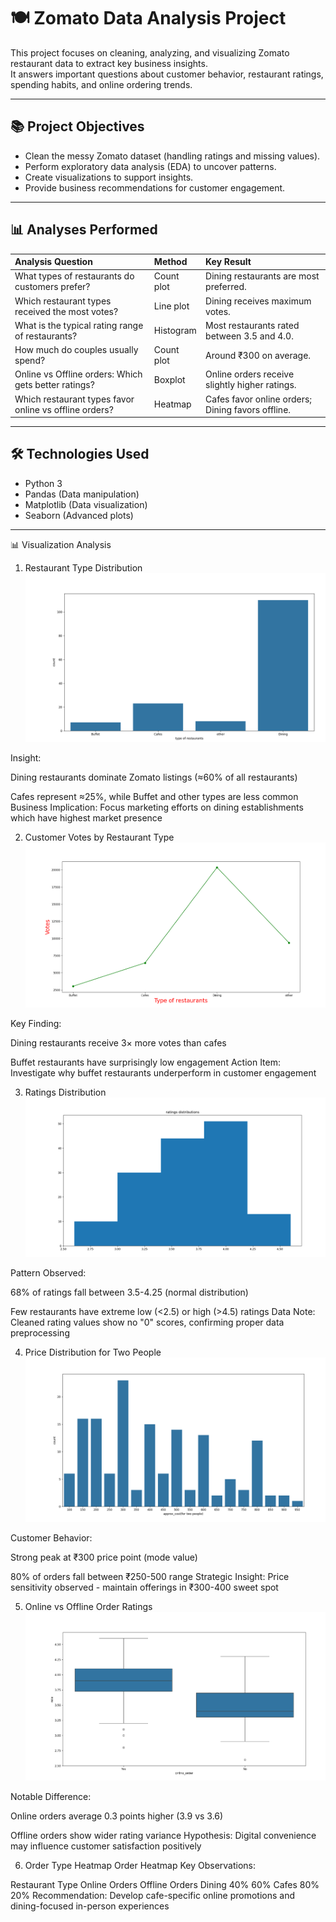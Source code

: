 # 🍽️ Zomato Data Analysis Project

This project focuses on cleaning, analyzing, and visualizing Zomato restaurant data to extract key business insights.  
It answers important questions about customer behavior, restaurant ratings, spending habits, and online ordering trends.

---

## 📚 Project Objectives
- Clean the messy Zomato dataset (handling ratings and missing values).
- Perform exploratory data analysis (EDA) to uncover patterns.
- Create visualizations to support insights.
- Provide business recommendations for customer engagement.

---

## 📊 Analyses Performed

| Analysis Question | Method | Key Result |
|:------------------|:-------|:-----------|
| What types of restaurants do customers prefer? | Count plot | Dining restaurants are most preferred. |
| Which restaurant types received the most votes? | Line plot | Dining receives maximum votes. |
| What is the typical rating range of restaurants? | Histogram | Most restaurants rated between 3.5 and 4.0. |
| How much do couples usually spend? | Count plot | Around ₹300 on average. |
| Online vs Offline orders: Which gets better ratings? | Boxplot | Online orders receive slightly higher ratings. |
| Which restaurant types favor online vs offline orders? | Heatmap | Cafes favor online orders; Dining favors offline. |

---

## 🛠️ Technologies Used
- Python 3
- Pandas (Data manipulation)
- Matplotlib (Data visualization)
- Seaborn (Advanced plots)

---


📊 Visualization Analysis
1. Restaurant Type Distribution
 ![image alt](https://github.com/amir-yousuf-01/data-craft-python/blob/ad53e6bdc777174ba934ac4a6af6e4ec9ee0f934/Zomato%20Project/1.png)

Insight:

Dining restaurants dominate Zomato listings (≈60% of all restaurants)

Cafes represent ≈25%, while Buffet and other types are less common
Business Implication:
Focus marketing efforts on dining establishments which have highest market presence

2. Customer Votes by Restaurant Type
 ![image alt](https://github.com/amir-yousuf-01/data-craft-python/blob/8807656790a26074929ce41dbb85ac2522c44376/Zomato%20Project/2.png)

Key Finding:

Dining restaurants receive 3× more votes than cafes

Buffet restaurants have surprisingly low engagement
Action Item:
Investigate why buffet restaurants underperform in customer engagement

3. Ratings Distribution
   ![image alt](https://github.com/amir-yousuf-01/data-craft-python/blob/0eb386413fcd513b889d6f42df1df3c6b1cd819d/Zomato%20Project/3.png)
   
Pattern Observed:

68% of ratings fall between 3.5-4.25 (normal distribution)

Few restaurants have extreme low (<2.5) or high (>4.5) ratings
Data Note:
Cleaned rating values show no "0" scores, confirming proper data preprocessing

4. Price Distribution for Two People
![image alt](https://github.com/amir-yousuf-01/data-craft-python/blob/cc66c4d36e336f5dae2641419fe0759d8b61b981/Zomato%20Project/4.png)

Customer Behavior:

Strong peak at ₹300 price point (mode value)

80% of orders fall between ₹250-500 range
Strategic Insight:
Price sensitivity observed - maintain offerings in ₹300-400 sweet spot

5. Online vs Offline Order Ratings
   ![image alt](https://github.com/amir-yousuf-01/data-craft-python/blob/12c3a66ab5f6472b8c2e3563e298c7635c003868/Zomato%20Project/5.png)
   
Notable Difference:

Online orders average 0.3 points higher (3.9 vs 3.6)

Offline orders show wider rating variance
Hypothesis:
Digital convenience may influence customer satisfaction positively

6. Order Type Heatmap
Order Heatmap
Key Observations:

Restaurant Type	Online Orders	Offline Orders
Dining	40%	60%
Cafes	80%	20%
Recommendation:
Develop cafe-specific online promotions and dining-focused in-person experiences
   
   

